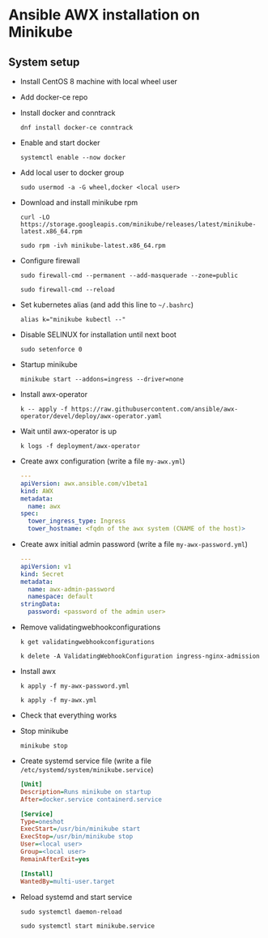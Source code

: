 # Ansible AWX installation on Minikube

## System setup

- Install CentOS 8 machine with local wheel user
- Add docker-ce repo
- Install docker and conntrack

  `dnf install docker-ce conntrack`

- Enable and start docker

  `systemctl enable --now docker`

- Add local user to docker group

  `sudo usermod -a -G wheel,docker <local user>`

- Download and install minikube rpm

  `curl -LO https://storage.googleapis.com/minikube/releases/latest/minikube-latest.x86_64.rpm`

  `sudo rpm -ivh minikube-latest.x86_64.rpm`

- Configure firewall

  `sudo firewall-cmd --permanent --add-masquerade --zone=public`

  `sudo firewall-cmd --reload`

- Set kubernetes alias (and add this line to `~/.bashrc`)

  `alias k="minikube kubectl --"`

- Disable SELINUX for installation until next boot

  `sudo setenforce 0`

- Startup minikube

  `minikube start --addons=ingress --driver=none`

- Install awx-operator

  `k -- apply -f https://raw.githubusercontent.com/ansible/awx-operator/devel/deploy/awx-operator.yaml`

- Wait until awx-operator is up

  `k logs -f deployment/awx-operator`

- Create awx configuration (write a file `my-awx.yml`)

  ```yaml
  ---
  apiVersion: awx.ansible.com/v1beta1
  kind: AWX
  metadata:
    name: awx
  spec:
    tower_ingress_type: Ingress
    tower_hostname: <fqdn of the awx system (CNAME of the host)>
  ```

- Create awx initial admin password (write a file `my-awx-password.yml`)

  ```yaml
  ---
  apiVersion: v1
  kind: Secret
  metadata:
    name: awx-admin-password
    namespace: default
  stringData:
    password: <password of the admin user>
  ```

- Remove validatingwebhookconfigurations

  `k get validatingwebhookconfigurations`

  `k delete -A ValidatingWebhookConfiguration ingress-nginx-admission`

- Install awx

  `k apply -f my-awx-password.yml`

  `k apply -f my-awx.yml`

- Check that everything works
- Stop minikube

  `minikube stop`

- Create systemd service file (write a file `/etc/systemd/system/minikube.service`)

  ```ini
  [Unit]
  Description=Runs minikube on startup
  After=docker.service containerd.service

  [Service]
  Type=oneshot
  ExecStart=/usr/bin/minikube start
  ExecStop=/usr/bin/minikube stop
  User=<local user>
  Group=<local user>
  RemainAfterExit=yes

  [Install]
  WantedBy=multi-user.target
  ```

- Reload systemd and start service

  `sudo systemctl daemon-reload`

  `sudo systemctl start minikube.service`
